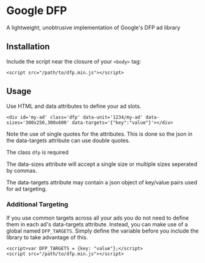 # Google DFP

A lightweight, unobtrusive implementation of Google's DFP ad library

## Installation

Include the script near the closure of your `<body>` tag:

	<script src="/path/to/dfp.min.js"></script>

## Usage

Use HTML and data attributes to define your ad slots.

	<div id='my-ad' class='dfp' data-unit='1234/my-ad' data-sizes='300x250,300x600' data-targets='{"key":"value"}'></div>

Note the use of single quotes for the attributes. This is done so the json in the data-targets attribute can use double quotes.

The class `dfp` is required

The data-sizes attribute will accept a single size or multiple sizes seperated by commas.

The data-targets attribute may contain a json object of key/value pairs used for ad targeting.

### Additional Targeting

If you use common targets across all your ads you do not need to define them in each ad's data-targets attribute. Instead, you can make use of a global named `DFP_TARGETS`. Simply define the variable before you include the library to take advantage of this.

	<script>var DFP_TARGETS = {key: "value"};</script>
	<script src="/path/to/dfp.min.js"></script>




	

